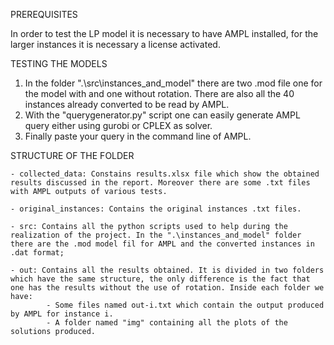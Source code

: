 PREREQUISITES

In order to test the LP model it is necessary to have AMPL installed, for the larger instances it is necessary a license activated. 


TESTING THE MODELS

1. In the folder ".\src\instances_and_model\" there are two .mod file one for the model with and one without rotation. There are also all the 40 instances already converted to be read by AMPL.
2. With the "querygenerator.py" script one can easily generate AMPL query either using gurobi or CPLEX as solver.
3. Finally paste your query in the command line of AMPL.


STRUCTURE OF THE FOLDER

	- collected_data: Constains results.xlsx file which show the obtained results discussed in the report. Moreover there are some .txt files with AMPL outputs of various tests.
	
	- original_instances: Contains the original instances .txt files.

	- src: Contains all the python scripts used to help during the realization of the project. In the ".\instances_and_model" folder there are the .mod model fil for AMPL and the converted instances in .dat format;

	- out: Contains all the results obtained. It is divided in two folders which have the same structure, the only difference is the fact that one has the results without the use of rotation. Inside each folder we have:
			- Some files named out-i.txt which contain the output produced by AMPL for instance i.
			- A folder named "img" containing all the plots of the solutions produced.
